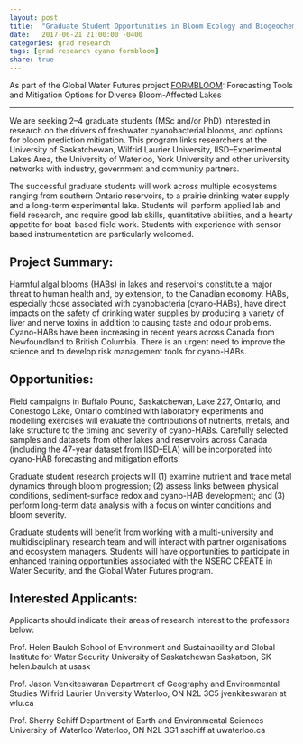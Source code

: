 ```yaml
---
layout: post
title:  "Graduate Student Opportunities in Bloom Ecology and Biogeochemistry"
date:   2017-06-21 21:00:00 -0400
categories: grad research
tags: [grad research cyano formbloom]
share: true
---
```


As part of the Global Water Futures project [FORMBLOOM](http://gwf.usask.ca/science/pillar-3-projects.php#ForecastingToolsandMitigationOptionsforDiverseBloomAffectedLakes): Forecasting Tools and Mitigation Options for Diverse Bloom-Affected Lakes

-------------------------------
 
We are seeking 2–4 graduate students (MSc and/or PhD) interested in research on the drivers of freshwater cyanobacterial blooms, and options for bloom prediction mitigation. This program links researchers at the University of Saskatchewan, Wilfrid Laurier University, IISD–Experimental Lakes Area, the University of Waterloo, York University and other university networks with industry, government and community partners. 
 
The successful graduate students will work across multiple ecosystems ranging from southern Ontario reservoirs, to a prairie drinking water supply and a long-term experimental lake. Students will perform applied lab and field research, and require good lab skills, quantitative abilities, and a hearty appetite for boat-based field work. Students with experience with sensor-based instrumentation are particularly welcomed. 
 
Project Summary:
----------------
 
Harmful algal blooms (HABs) in lakes and reservoirs constitute a major threat to human health and, by extension, to the Canadian economy. HABs, especially those associated with cyanobacteria (cyano-HABs), have direct impacts on the safety of drinking water supplies by producing a variety of liver and nerve toxins in addition to causing taste and odour problems. Cyano-HABs have been increasing in recent years across Canada from Newfoundland to British Columbia. There is an urgent need to improve the science and to develop risk management tools for cyano-HABs.
 
Opportunities:
--------------
 
Field campaigns in Buffalo Pound, Saskatchewan, Lake 227, Ontario, and Conestogo Lake, Ontario combined with laboratory experiments and modelling exercises will evaluate the contributions of nutrients, metals, and lake structure to the timing and severity of cyano-HABs. Carefully selected samples and datasets from other lakes and reservoirs across Canada (including the 47-year dataset from IISD–ELA) will be incorporated into cyano-HAB forecasting and mitigation efforts.
 
Graduate student research projects will (1) examine nutrient and trace metal dynamics through bloom progression; (2) assess links between physical conditions, sediment-surface redox and cyano-HAB development; and (3) perform long-term data analysis with a focus on winter conditions and bloom severity.
 
Graduate students will benefit from working with a multi-university and multidisciplinary research team and will interact with partner organisations and ecosystem managers. Students will have opportunities to participate in enhanced training opportunities associated with the NSERC CREATE in Water Security, and the Global Water Futures program.
 
Interested Applicants:
----------------------
 
Applicants should indicate their areas of research interest to the professors below:
 
Prof. Helen Baulch
School of Environment and Sustainability and Global Institute for Water Security
University of Saskatchewan
Saskatoon, SK 
helen.baulch at usask
 
Prof. Jason Venkiteswaran
Department of Geography and Environmental Studies
Wilfrid Laurier University
Waterloo, ON N2L 3C5
jvenkiteswaran at wlu.ca
 
Prof. Sherry Schiff
Department of Earth and Environmental Sciences
University of Waterloo
Waterloo, ON N2L 3G1
sschiff at uwaterloo.ca

